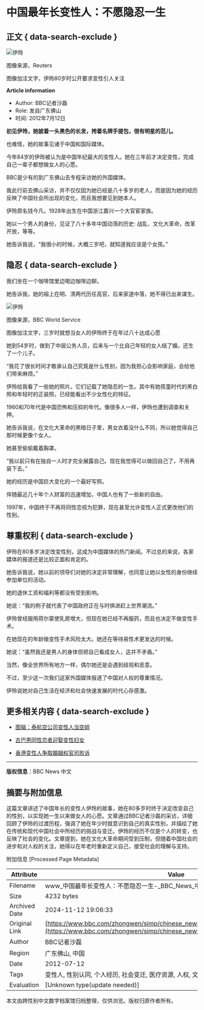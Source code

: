 # 中国最年长变性人：不愿隐忍一生

## 正文 { data-search-exclude }


![伊玲](https://ichef.bbci.co.uk/ace/ws/640/amz/worldservice/live/assets/images/2012/07/12/120712082555_yi_ling__304x171_reuters_nocredit.jpg.webp)

图像来源，Reuters

图像加注文字，伊玲80岁时公开要求变性引人关注

**Article information**

- Author: BBC记者沙磊
- Role: 发自广东佛山
- 时间: 2012年7月12日

**初见伊玲，她披着一头黑色的长发，挎着名牌手提包，很有明星的范儿。**

也难怪，她的故事见诸于中国和国际媒体。

今年84岁的伊玲被认为是中国年纪最大的变性人。她在三年前才决定变性，完成自己一辈子都想做女人的心愿。

BBC是少有的到广东佛山去专程采访她的外国媒体。

我此行前去佛山采访，并不仅仅因为她已经是八十多岁的老人，而是因为她的经历反映了中国社会所出现的变化，而且我想要见到她本人。

伊玲原名钱今凡，1928年出生在中国浙江嘉兴一个大官宦家族。

她以一个男人的身份，见证了八十多年中国动荡的历史: 战乱、文化大革命，改革开放，等等。

她告诉我说，“我很小的时候，大概三岁吧，就知道我应该是个女孩。”

## 隐忍 { data-search-exclude }

我们坐在一个咖啡馆里边喝边咖啡边聊。

她告诉我，她的祖上在明、清两代历任高官，后来家道中落，她不得已出来谋生。

![伊玲](https://ichef.bbci.co.uk/ace/ws/640/amz/worldservice/live/assets/images/2012/07/12/120712132256_chinatransex304.jpg.webp)

图像来源，BBC World Service

图像加注文字，三岁时就想当女人的伊玲终于在年过八十达成心愿

她到54岁时，做到了中层公务人员，后来与一个比自己年轻的女人结了婚，还生了一个儿子。

“我花了很长时间才敢承认自己究竟是什么性别，因为我担心会影响家庭，会给他们带来麻烦。”

伊玲给我看了一些她的照片。它们记载了她隐忍的一生。其中有她孩童时代的黑白照和年轻时的正装照，已经能看出不少女性化的特征。

1960和70年代是中国恐怖和压抑的年代。像很多人一样，伊玲也遭到调查和关押。

她告诉我说，在文化大革命的黑暗日子里，男女衣着没什么不同，所以她觉得自己那时候更像个女人。

她甚至偷偷戴着胸罩。

“我以前只有在独自一人时才完全展露自己。现在我觉得可以做回自己了，不用再装下去。”

她的经历是中国巨大变化的一个最好写照。

伴随最近几十年个人财富的迅速增加，中国人也有了一些新的自由。

1997年，中国终于不再将同性恋视为犯罪，现在甚至允许变性人正式更改他们的性别。

## 尊重权利 { data-search-exclude }

伊玲在80多岁决定改变性别，这成为中国媒体的热门新闻。不过总的来说，各家媒体的报道还是比较正面和肯定的。

她告诉我说，她以前的领导们对她的决定非常理解，也同意让她以女性的身份继续参加单位的活动。

她的退休工资和福利等都没有受到影响。

她说：“我的例子就代表了中国政府正在与时俱进赶上世界潮流。”

伊玲曾经服用荷尔蒙使乳房增大，但现在她已经不再服药，而且也决定不做变性手术。

在她现在的年龄做变性手术风险太大。她还在等待易性术更发达的时候。

她说：“虽然我还是男人的身体但把自己看成女人，这并不矛盾。”

当然，像全世界所有地方一样，偶尔她还是会遇到歧视和恶意。

不过，至少这一次我们这家外国媒体报道了中国对人权的尊重情况。

伊玲说她对自己生活在经济和社会快速发展的时代心存感激。

## 更多相关内容 { data-search-exclude }

- [图辑：泰航空公司变性人当空姐](https://zhongwen/simp/multimedia/2011/12/111216_gal_thai_transsex_air_hostess_cn)

- [古巴男同性恋者迎娶变性妇女](https://zhongwen/simp/world/2011/08/110814_cuba_gay_transgender_wedding)

- [香港变性人争取婚姻权官司败诉](https://zhongwen/simp/china/2010/10/101005_hk_transgender_marriage)

---

**版权信息**：BBC News 中文

## 摘要与附加信息

<!-- tcd_abstract -->
这篇文章讲述了中国年长的变性人伊玲的故事，她在80多岁时终于决定改变自己的性别，以实现她一生以来做女人的心愿。文章通过BBC记者沙磊的采访，详细回顾了伊玲的过渡历程，强调了她在年少时就意识到自己的真实性别，并描绘了她在传统和现代中国社会中所经历的挑战与变迁。伊玲的经历不仅是个人的转变，也反映了社会的变化。文章提到，她在文化大革命期间受到压制，但随着中国社会的进步和对人权的关注，她得以在年老时重新定义自己，接受社会的理解与支持。
<!-- tcd_abstract_end -->

附加信息 [Processed Page Metadata]

| Attribute       | Value                                  |
|-----------------|----------------------------------------|
| Filename        | www_中国最年长变性人：不愿隐忍一生-_BBC_News_中文.md                             |
| Size            | 4232 bytes                           |
| Archived Date   | 2024-11-12 19:06:33                             |
| Original Link   | [https://www.bbc.com/zhongwen/simp/chinese_news/2012/07/120712_china_transexual](https://www.bbc.com/zhongwen/simp/chinese_news/2012/07/120712_china_transexual)                       |
| Author          | BBC记者沙磊                               |
| Region          | 广东佛山, 中国                               |
| Date            | 2012-07-12                                 |
| Tags            | 变性人, 性别认同, 个人经历, 社会变迁, 医疗资源, 人权, 文化大革命, 成长故事                                 |
| Evaluation            | [Unknown type(update needed)]                                 |
<!-- tcd_table_end -->

本文由跨性别中文数字档案馆归档整理，仅供浏览。版权归原作者所有。
